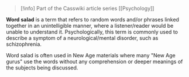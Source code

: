 > [!info] Part of the Casswiki article series [[Psychology]]

**Word salad** is a term that refers to random words and/or phrases linked together in an unintelligible manner, where a listener/reader would be unable to understand it. Psychologically, this term is commonly used to describe a symptom of a neurological/mental disorder, such as schizophrenia.

Word salad is often used in New Age materials where many "New Age gurus" use the words without any comprehension or deeper meanings of the subjects being discussed.